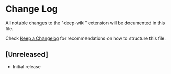# Change Log

All notable changes to the "deep-wiki" extension will be documented in this file.

Check [Keep a Changelog](http://keepachangelog.com/) for recommendations on how to structure this file.

## [Unreleased]

- Initial release